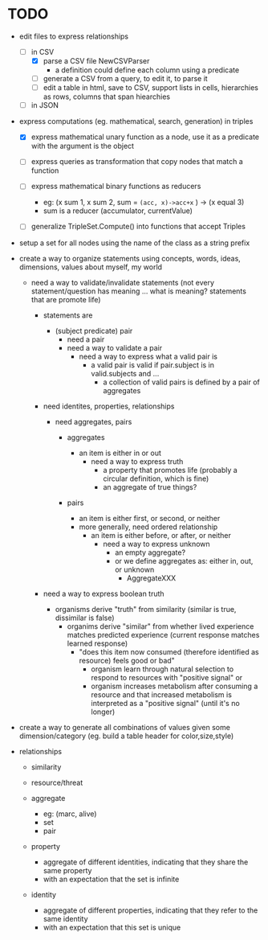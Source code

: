 # TODO

- edit files to express relationships
    - [ ] in CSV
        - [x] parse a CSV file NewCSVParser
            - a definition could define each column using a predicate
        - [ ] generate a CSV from a query, to edit it, to parse it
        - [ ] edit a table in html, save to CSV, support lists in cells, hierarchies as rows, columns that span hiearchies

    - [ ] in JSON

- express computations (eg. mathematical, search, generation) in triples
    - [x] express mathematical unary function as a node, use it as a predicate with the argument is the object
    - [ ] express queries as transformation that copy nodes that match a function
    - [ ] express mathematical binary functions as reducers
        - eg: (x sum 1, x sum 2, sum = `(acc, x)->acc+x` ) -> (x equal 3)
        - sum is a reducer (accumulator, currentValue)


    - [ ] generalize TripleSet.Compute() into functions that accept Triples


- setup a set for all nodes using the name of the class as a string prefix

- create a way to organize statements using concepts, words, ideas, dimensions, values about myself, my world

    - need a way to validate/invalidate statements (not every statement/question has meaning ... what is meaning?  statements that are promote life)
        - statements are
            - (subject predicate) pair
                - need a pair
                - need a way to validate a pair
                    - need a way to express what a valid pair is
                        - a valid pair is valid if pair.subject is in valid.subjects and ...
                            - a collection of valid pairs is defined by a pair of aggregates
        - need identites, properties, relationships
            - need aggregates, pairs
                - aggregates
                    - an item is either in or out
                        - need a way to express truth
                            - a property that promotes life (probably a circular definition, which is fine)
                            - an aggregate of true things?

                - pairs
                    - an item is either first, or second, or neither
                    - more generally, need ordered relationship
                        - an item is either before, or after, or neither
                            - need a way to express unknown
                                - an empty aggregate?
                                - or we define aggregates as: either in, out, or unknown
                                    - AggregateXXX

        - need a way to express boolean truth
            - organisms derive "truth" from similarity (similar is true, dissimilar is false)
                - organims derive "similar" from whether lived experience matches predicted experience (current response matches learned response)
                    - "does this item now consumed (therefore identified as resource) feels good or bad"
                        - organism learn through natural selection to respond to resources with "positive signal"
                        or
                        - organism increases metabolism after consuming a resource and that increased metabolism is interpreted as a "positive signal" (until it's no longer)


- create a way to generate all combinations of values given some dimension/category (eg. build a table header for color,size,style)


- relationships
    - similarity

    - resource/threat

    - aggregate
        - eg: (marc, alive)
        - set
        - pair

    - property
        - aggregate of different identities, indicating that they share the same property
		- with an expectation that the set is infinite

    - identity
        - aggregate of different properties, indicating that they refer to the same identity
        - with an expectation that this set is unique

